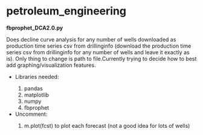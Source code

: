 # petroleum_engineering

<head><b>fbprophet_DCA2.0.py</b></head><br>
<body>
  <p>
  Does decline curve analysis for any number of wells downloaded as production time series csv from drillinginfo (download the production   time series csv from drillinginfo for any number of wells and leave it exactly as is). Only thing to change is path to file.Currently     trying to decide how to best add graphing/visualization features.
   </P>
   <ul>
    <li>Libraries needed:</li> 
      <ol>
        <li>pandas</li> <li>matplotlib</li> <li>numpy</li> <li>fbprophet</li>
      </ol>
    <li>Uncomment:</li>
      <ol>
        <li>m.plot(fcst) to plot each forecast (not a good idea for lots of wells)</li>
      </ol>
    </ul>
</body>
